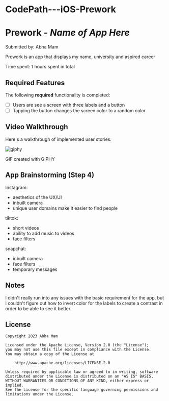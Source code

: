# CodePath---iOS-Prework
# Prework - *Name of App Here*

Submitted by: Abha Mam

Prework is an app that displays my name, university and aspired career 

Time spent: 1 hours spent in total

## Required Features

The following **required** functionality is completed:

- [ ] Users are see a screen with three labels and a button
- [ ] Tapping the button changes the screen color to a random color
 
## Video Walkthrough

Here's a walkthrough of implemented user stories:

![giphy](https://github.com/xxangelmamxx/CodePath---iOS-Prework/assets/87739484/74e2d730-659f-4563-bd45-0ec6f67d5f1b)

GIF created with GIPHY

## App Brainstorming (Step 4)
Instagram:
 - aesthetics of the UX/UI
 - inbuilt camera
 - unique user domains make it easier to find people

tiktok:
 - short videos
 - ability to add music to videos
 - face filters

snapchat:
 - inbuilt camera
 - face filters
 - temporary messages

## Notes

I didn't really run into any issues with the basic requirement for the app, but I couldn't figure out how to invert color for the labels to create a contrast in order to be able to see it better.

## License

    Copyright 2023 Abha Mam

    Licensed under the Apache License, Version 2.0 (the "License");
    you may not use this file except in compliance with the License.
    You may obtain a copy of the License at

        http://www.apache.org/licenses/LICENSE-2.0

    Unless required by applicable law or agreed to in writing, software
    distributed under the License is distributed on an "AS IS" BASIS,
    WITHOUT WARRANTIES OR CONDITIONS OF ANY KIND, either express or implied.
    See the License for the specific language governing permissions and
    limitations under the License.
